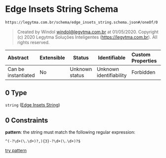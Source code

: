 # Edge Insets String Schema

```txt
https://legytma.com.br/schema/edge_insets_string.schema.json#/oneOf/0
```




> Created by Windol [windol@legytma.com.br](mailto:windol@legytma.com.br) at 01/05/2020.
> Copyright (c) 2020 Legytma Soluções Inteligentes (<https://legytma.com.br>). All rights reserved.
>

| Abstract            | Extensible | Status         | Identifiable            | Custom Properties | Additional Properties | Access Restrictions | Defined In                                                                            |
| :------------------ | ---------- | -------------- | ----------------------- | :---------------- | --------------------- | ------------------- | ------------------------------------------------------------------------------------- |
| Can be instantiated | No         | Unknown status | Unknown identifiability | Forbidden         | Allowed               | none                | [edge_insets.schema.json\*](../schema/edge_insets.schema.json) |

## 0 Type

`string` ([Edge Insets String](edge_insets-oneof-edge-insets-string.md))

## 0 Constraints

**pattern**: the string must match the following regular expression: 

```regexp
^(-?\d+(\.\d+)?,){3}-?\d+(\.\d+)?$
```

[try pattern](https://regexr.com/?expression=%5E(-%3F%5Cd%2B(%5C.%5Cd%2B)%3F%2C)%7B3%7D-%3F%5Cd%2B(%5C.%5Cd%2B)%3F%24)
